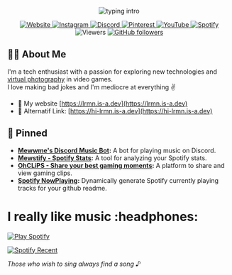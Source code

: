 <p align="center">
  <img src="https://readme-typing-svg.herokuapp.com?color=00f982&center=true&vCenter=true&lines=Hello+everyone!!!;My+name's+L+RMN.;So+if+you're+looking+for+someone;who+is+mediocre+at+everything+and;has+a+knack+for+making+bad+jokes,;I'm+your+guy!" alt="typing intro">
</p>

<p align="center">
  <a href="https://hi-lrmn.is-a.dev">
    <img src="https://img.shields.io/badge/Website-Visit%20Now-blue?style=flat&logo=About.me&logoColor=white" alt="Website">
  </a>
  <a href="https://instagram.com/romanroman.nya">
    <img src="https://img.shields.io/badge/Instagram-%23E4405F.svg?logo=Instagram&logoColor=white" alt="Instagram">
  </a>
  <a href="https://discord.gg/6EXgrmtkPX">
    <img src="https://img.shields.io/badge/Discord-%237289DA.svg?logo=discord&logoColor=white" alt="Discord">
  </a>
  <a href="https://id.pinterest.com/romanromannya/">
    <img src="https://img.shields.io/badge/Pinterest-E60023.svg?logo=Pinterest&logoColor=white" alt="Pinterest">
  </a>
  <a href="https://www.youtube.com/@LRMN_vp/videos">
    <img src="https://img.shields.io/badge/YouTube-red.svg?logo=YouTube&logoColor=white" alt="YouTube">
  </a>
  <a href="https://open.spotify.com/user/31urnjrljaimmmf52sealktmdz3i/">
    <img src="https://img.shields.io/badge/Spotify-green.svg?logo=Spotify&logoColor=white" alt="Spotify">
  </a>
  <img src="https://visitor-badge.laobi.icu/badge?page_id=lrmn7.lrmn7&" alt="Viewers">
  <a href="https://github.com/lrmn7">
    <img src="https://img.shields.io/github/followers/lrmn7?label=Follow&style=social" alt="GitHub followers">
  </a>
</p>

## 🧑‍💻 About Me
I'm a tech enthusiast with a passion for exploring new technologies and [virtual photography][virtualphotography] in video games.
<br>
I love making bad jokes and I'm mediocre at everything ✌️

- 🚀 My website  [https://lrmn.is-a.dev](https://lrmn.is-a.dev)
- 💬 Alternatif Link: [https://hi-lrmn.is-a.dev](https://hi-lrmn.is-a.dev)

## 📍 Pinned
- **[Mewwme's Discord Music Bot](https://meww.me):** A bot for playing music on Discord.
- **[Mewstify - Spotify Stats](https://mewstify.vercel.app):** A tool for analyzing your Spotify stats.
- **[OhCLiPS - Share your best gaming moments](https://ohclips.vercel.app/):** A platform to share and view gaming clips.
- **[Spotify NowPlaying](https://github.com/lrmn7/lrmn7/):** Dynamically generate Spotify currently playing tracks for your github readme.


<p align="center">

<h1>
  I really like music :headphones:
</h1>

[![Play Spotify](https://lrmn7.vercel.app/api)](https://open.spotify.com/user/31urnjrljaimmmf52sealktmdz3i)

<a href="https://open.spotify.com/user/31urnjrljaimmmf52sealktmdz3i" target="_blank">
<p><img align="center" src="https://spotify-recently-played-readme.vercel.app/api?user=31urnjrljaimmmf52sealktmdz3i" alt="Spotify Recent" /></p></a>

*Those who wish to sing always find a song ♪*

</p>


[virtualphotography]: https://vp.lrmn.fun
